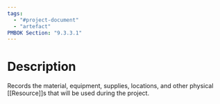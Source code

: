 ```yaml
---
tags:
  - "#project-document"
  - "artefact"
PMBOK Section: "9.3.3.1"
---
```

# Description
Records the material, equipment, supplies, locations, and other physical [[Resource]]s that will be used during the project.